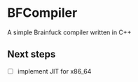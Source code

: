 # BFCompiler

A simple Brainfuck compiler written in C++

## Next steps
 - [ ] implement JIT for x86_64